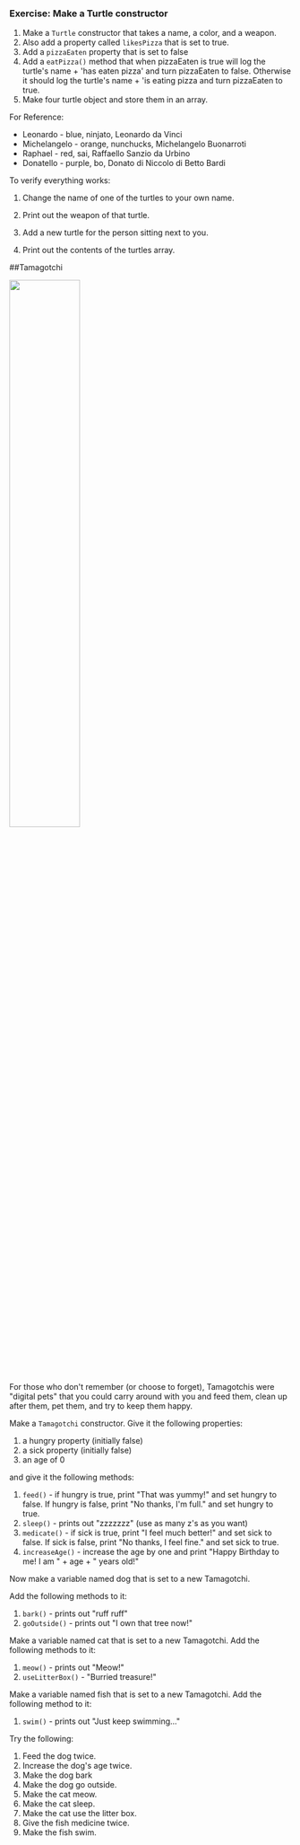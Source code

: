 ### Exercise: Make a Turtle constructor

1. Make a ```Turtle``` constructor that takes a name, a color, and a weapon.
1. Also add a property called `likesPizza` that is set to true.
1. Add a ```pizzaEaten``` property that is set to false
1. Add a ```eatPizza()``` method that when pizzaEaten is true will log the turtle's name + 'has eaten pizza' and turn pizzaEaten to false. Otherwise it should log the turtle's name + 'is eating pizza and turn pizzaEaten to true. 
1. Make four turtle object and store them in an array. 

For Reference:

- Leonardo - blue, ninjato, Leonardo da Vinci 	
- Michelangelo - orange, nunchucks, Michelangelo Buonarroti
- Raphael - red, sai, Raffaello Sanzio da Urbino
- Donatello - purple, bo, Donato di Niccolo di Betto Bardi

To verify everything works:

1. Change the name of one of the turtles to your own name.

2. Print out the weapon of that turtle.

3. Add a new turtle for the person sitting next to you.

4. Print out the contents of the turtles array.

##Tamagotchi

<img src="http://upload.wikimedia.org/wikipedia/commons/f/f2/Tamagotchi_0124_ubt.jpeg" width=50% >

For those who don't remember (or choose to forget), Tamagotchis were "digital pets" that you could carry around with you and feed them, clean up after them, pet them, and try to keep them happy.

Make a ```Tamagotchi``` constructor. Give it the following properties: 
1. a hungry property (initially false) 
2. a sick property (initially false) 
3. an age of 0 

and give it the following methods:

1. ```feed()``` - if hungry is true, print "That was yummy!" and set hungry to false.  If hungry is false, print "No thanks, I'm full." and set hungry to true. 
2. ```sleep()``` - prints out "zzzzzzz" (use as many z's as you want)
3. ```medicate()``` - if sick is true, print "I feel much better!" and set sick to false.  If sick is false, print "No thanks, I feel fine." and set sick to true.
4. ```increaseAge()``` - increase the age by one and print "Happy Birthday to me! I am " + age + " years old!"

Now make a variable named dog that is set to
 a new Tamagotchi. 

Add the following methods to it: 
1. ```bark()``` - prints out "ruff ruff" 
2. ```goOutside()``` - prints out "I own that tree now!" 

Make a variable named cat that is set to a new Tamagotchi.  Add the following methods to it: 
1. ```meow()``` - prints out "Meow!" 
2. ```useLitterBox()``` - "Burried treasure!" 

Make a variable named fish that is set to a new Tamagotchi.  Add the following method to it: 
1. ```swim()``` - prints out "Just keep swimming..." 

Try the following:
1. Feed the dog twice.
2. Increase the dog's age twice.
3. Make the dog bark 
4. Make the dog go outside.
5. Make the cat meow.
6. Make the cat sleep.
7. Make the cat use the litter box.
8. Give the fish medicine twice.
9. Make the fish swim.
